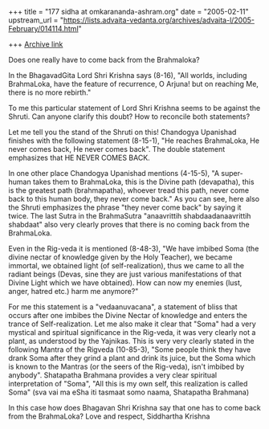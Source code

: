 +++
title = "177 sidha at omkarananda-ashram.org"
date = "2005-02-11"
upstream_url = "https://lists.advaita-vedanta.org/archives/advaita-l/2005-February/014114.html"

+++
[Archive link](https://lists.advaita-vedanta.org/archives/advaita-l/2005-February/014114.html)

Does one really have to come back from the Brahmaloka?

In the BhagavadGita Lord Shri Krishna says (8-16), "All worlds, including
BrahmaLoka, have the feature of recurrence, O Arjuna! but on reaching Me,
there is no more rebirth."

To me this particular statement of Lord Shri Krishna seems to be against
the Shruti. Can anyone clarify this doubt? How to reconcile both
statements?

Let me tell you the stand of the Shruti on this!
Chandogya Upanishad finishes with the following statement (8-15-1), "He
reaches BrahmaLoka, He never comes back, He never comes back".
The double statement emphasizes that HE NEVER COMES BACK.

In one other place Chandogya Upanishad mentions (4-15-5), "A super-human
takes them to BrahmaLoka, this is the Divine path (devapatha), this is the
greatest path (brahmapatha), whoever tread this path, never come back to
this human body, they never come back."
As you can see, here also the Shruti emphasizes the phrase "they never
come back" by saying it twice.
The last Sutra in the BrahmaSutra "anaavrittih shabdaadanaavrittih
shabdaat" also very clearly proves that there is no coming back from the
BrahmaLoka.

Even in the Rig-veda it is mentioned (8-48-3), "We have imbibed Soma (the
divine nectar of knowledge given by the Holy Teacher), we became immortal,
we obtained light (of self-realization), thus we came to all the radiant
beings (Devas, sine they are just various manifestations of that Divine
Light which we have obtained). How can now my enemies (lust, anger, hatred
etc.) harm me anymore?"

For me this statement is a "vedaanuvacana", a statement of bliss that
occurs after one imbibes the Divine Nectar of knowledge and enters the
trance of Self-realization.
Let me also make it clear that "Soma" had a very mystical and spiritual
significance in the Rig-veda, it was very clearly not a plant, as
understood by the Yajnikas. This is very very clearly stated in the
following Mantra of the Rigveda (10-85-3), "Some people think they have
drank Soma after they grind a plant and drink its juice, but the Soma
which is known to the Mantras (or the seers of the Rig-veda), isn't
imbibed by anybody".
Shatapatha Brahmana provides a very clear spiritual interpretation of
"Soma", "All this is my own self, this realization is called Soma" (sva
vai ma eSha iti tasmaat somo naama, Shatapatha Brahmana)

In this case how does Bhagavan Shri Krishna say that one has to come back
from the BrahmaLoka?
Love and respect,
Siddhartha Krishna


